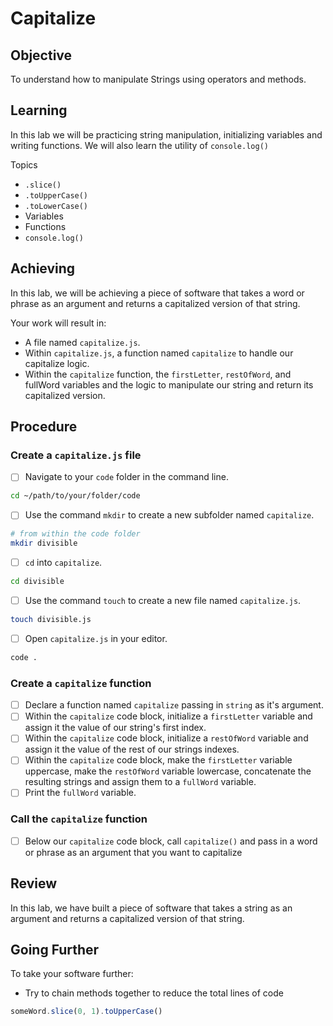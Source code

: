 # Capitalize

## Objective

To understand how to manipulate Strings using operators and methods.

## Learning

In this lab we will be practicing string manipulation, initializing variables and writing functions. We will also learn the utility of `console.log()`

Topics

- `.slice()`
- `.toUpperCase()`
- `.toLowerCase()`
- Variables
- Functions
- `console.log()`

## Achieving

In this lab, we will be achieving a piece of software that takes a word or phrase as an argument and returns a capitalized version of that string.

Your work will result in:

- A file named `capitalize.js`.
- Within `capitalize.js`, a function named `capitalize` to handle our capitalize logic.
- Within the `capitalize` function, the `firstLetter`, `restOfWord`, and fullWord variables and the logic to manipulate our string and return its capitalized version.

## Procedure

### Create a `capitalize.js` file

- [ ] Navigate to your `code` folder in the command line.

```sh
cd ~/path/to/your/folder/code
```

- [ ] Use the command `mkdir` to create a new subfolder named `capitalize`.

```sh
# from within the code folder
mkdir divisible
```

- [ ] `cd` into `capitalize`.

```sh
cd divisible
```

- [ ] Use the command `touch` to create a new file named `capitalize.js`.

```sh
touch divisible.js
```

- [ ] Open `capitalize.js` in your editor.

```sh
code .
```

### Create a `capitalize` function

- [ ] Declare a function named `capitalize` passing in `string` as it's argument.
- [ ] Within the `capitalize` code block, initialize a `firstLetter` variable and assign it the value of our string's first index.
- [ ] Within the `capitalize` code block, initialize a `restOfWord` variable and assign it the value of the rest of our strings indexes.
- [ ] Within the `capitalize` code block, make the `firstLetter` variable uppercase, make the `restOfWord` variable lowercase, concatenate the resulting strings and assign them to a `fullWord` variable.
- [ ] Print the `fullWord` variable.

### Call the `capitalize` function

- [ ] Below our `capitalize` code block, call `capitalize()` and pass in a word or phrase as an argument that you want to capitalize

## Review

In this lab, we have built a piece of software that takes a string as an argument and returns a capitalized version of that string.

## Going Further

To take your software further:

- Try to chain methods together to reduce the total lines of code

```js
someWord.slice(0, 1).toUpperCase()
```
